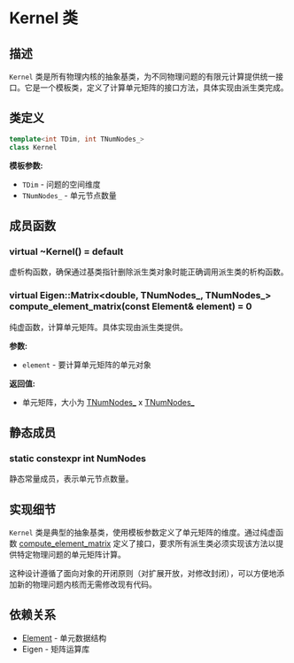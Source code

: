 # Kernel 类

## 描述

`Kernel` 类是所有物理内核的抽象基类，为不同物理问题的有限元计算提供统一接口。它是一个模板类，定义了计算单元矩阵的接口方法，具体实现由派生类完成。

## 类定义

```cpp
template<int TDim, int TNumNodes_>
class Kernel
```

**模板参数:**
- `TDim` - 问题的空间维度
- `TNumNodes_` - 单元节点数量

## 成员函数

### virtual ~Kernel() = default

虚析构函数，确保通过基类指针删除派生类对象时能正确调用派生类的析构函数。

### virtual Eigen::Matrix<double, TNumNodes_, TNumNodes_> compute_element_matrix(const Element& element) = 0

纯虚函数，计算单元矩阵。具体实现由派生类提供。

**参数:**
- `element` - 要计算单元矩阵的单元对象

**返回值:**
- 单元矩阵，大小为 [TNumNodes_](file:///E:/code/cpp/ETS_FEM_Kernel/fem/kernels/Kernel.hpp#L10) x [TNumNodes_](file:///E:/code/cpp/ETS_FEM_Kernel/fem/kernels/Kernel.hpp#L10)

## 静态成员

### static constexpr int NumNodes

静态常量成员，表示单元节点数量。

## 实现细节

`Kernel` 类是典型的抽象基类，使用模板参数定义了单元矩阵的维度。通过纯虚函数 [compute_element_matrix](file:///E:/code/cpp/ETS_FEM_Kernel/fem/kernels/Kernel.hpp#L14-L14) 定义了接口，要求所有派生类必须实现该方法以提供特定物理问题的单元矩阵计算。

这种设计遵循了面向对象的开闭原则（对扩展开放，对修改封闭），可以方便地添加新的物理问题内核而无需修改现有代码。

## 依赖关系

- [Element](file:///E:/code/cpp/ETS_FEM_Kernel/fem/mesh/Element.hpp#L28-L77) - 单元数据结构
- Eigen - 矩阵运算库